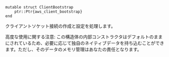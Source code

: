```
mutable struct ClientBootstrap
    ptr::Ptr{aws_client_bootstrap}
end
```

クライアントソケット接続の作成と設定を処理します。

高度な使用に関する注意: この構造体の内部コンストラクタはデフォルトのままにされているため、必要に応じて独自のネイティブデータを持ち込むことができます。ただし、そのデータのメモリ管理はあなたの責任となります。
